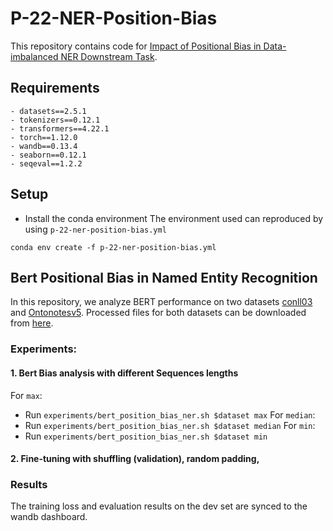 # P-22-NER-Position-Bias

This repository contains code for [Impact of Positional Bias in Data-imbalanced NER Downstream Task]().

## Requirements

    - datasets==2.5.1
    - tokenizers==0.12.1
    - transformers==4.22.1
    - torch==1.12.0
    - wandb==0.13.4
    - seaborn==0.12.1
    - seqeval==1.2.2


## Setup

* Install the conda environment
The environment used can reproduced by using `p-22-ner-position-bias.yml`
```shell
conda env create -f p-22-ner-position-bias.yml
```

## Bert Positional Bias in Named Entity Recognition
In this repository, we analyze BERT performance on two datasets [conll03]() and [Ontonotesv5](). Processed files for both datasets can be downloaded from [here]().

### Experiments:

#### 1. Bert Bias analysis with different Sequences lengths

For `max`:
- Run `experiments/bert_position_bias_ner.sh $dataset max`
For `median`:
- Run `experiments/bert_position_bias_ner.sh $dataset median`
For `min`:
- Run `experiments/bert_position_bias_ner.sh $dataset min`
 
#### 2. Fine-tuning with shuffling (validation), random padding,



### Results
The training loss and evaluation results on the dev set are synced to the wandb dashboard.
